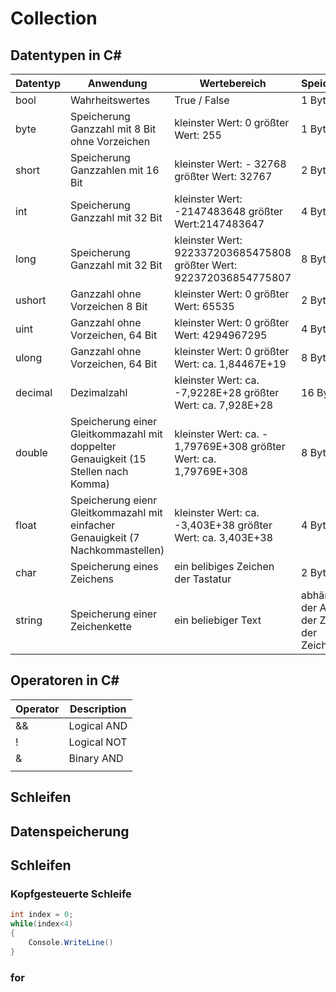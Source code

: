 # Collection
## Datentypen in C#
|Datentyp|Anwendung|Wertebereich|Speicherplatz|
|---|---|---|---|
|bool|Wahrheitswertes|True / False|1 Byte|
|byte|Speicherung Ganzzahl mit 8 Bit ohne Vorzeichen|kleinster Wert: 0 größter Wert: 255|1 Byte|
|short|Speicherung Ganzzahlen mit 16 Bit|kleinster Wert: - 32768 größter Wert: 32767|2 Byte|
|int|Speicherung Ganzzahl mit 32 Bit|kleinster Wert: -2147483648 größter Wert:2147483647 |4 Byte|
|long|Speicherung Ganzzahl mit 32 Bit|kleinster Wert: 922337203685475808 größter Wert: 922372036854775807|8 Byte|
|ushort|Ganzzahl ohne Vorzeichen 8 Bit|kleinster Wert: 0 größter Wert: 65535|2 Byte|
|uint|Ganzzahl ohne Vorzeichen, 64 Bit|kleinster Wert: 0 größter Wert: 4294967295|4 Byte|
|ulong|Ganzzahl ohne Vorzeichen, 64 Bit|kleinster Wert: 0 größter Wert: ca. 1,84467E+19|8 Byte|
|decimal|Dezimalzahl|kleinster Wert: ca. -7,9228E+28 größter Wert: ca. 7,928E+28|16 Byte|
|double|Speicherung einer Gleitkommazahl mit doppelter Genauigkeit (15 Stellen nach Komma)|kleinster Wert: ca. - 1,79769E+308 größter Wert: ca. 1,79769E+308|8 Byte|
|float|Speicherung eienr Gleitkommazahl mit einfacher Genauigkeit (7 Nachkommastellen)|kleinster Wert: ca. -3,403E+38 größter Wert: ca. 3,403E+38|4 Byte|
|char|Speicherung eines Zeichens|ein belibiges Zeichen der Tastatur|2 Byte|
|string|Speicherung einer Zeichenkette|ein beliebiger Text|abhängig von der Anzahl der Zeichen in der Zeichenkette|
## Operatoren in C#
|Operator|Description|
|---|---|
|&&|Logical AND|
|!|Logical NOT|
|&|Binary AND|
|||

## Schleifen


## Datenspeicherung


## Schleifen
### Kopfgesteuerte Schleife
```c#
int index = 0;
while(index<4)
{
    Console.WriteLine()
}
```


### for

